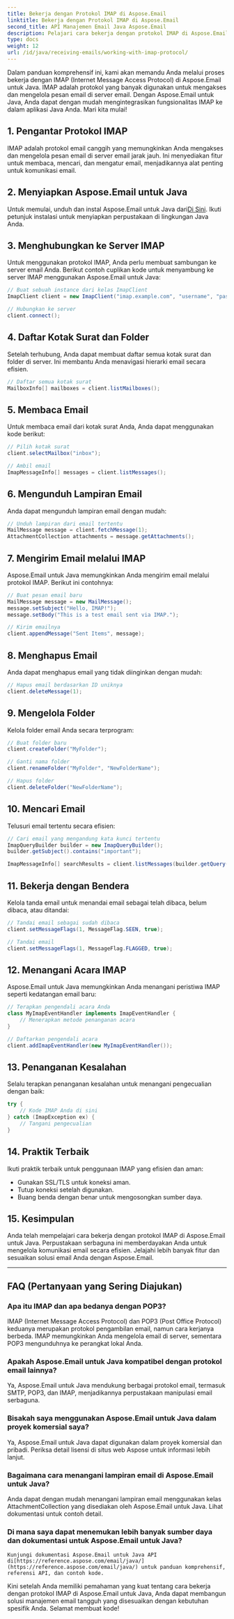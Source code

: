 ```yaml
---
title: Bekerja dengan Protokol IMAP di Aspose.Email
linktitle: Bekerja dengan Protokol IMAP di Aspose.Email
second_title: API Manajemen Email Java Aspose.Email
description: Pelajari cara bekerja dengan protokol IMAP di Aspose.Email untuk Java guna mengelola komunikasi email Anda secara efisien.
type: docs
weight: 12
url: /id/java/receiving-emails/working-with-imap-protocol/
---
```


Dalam panduan komprehensif ini, kami akan memandu Anda melalui proses bekerja dengan IMAP (Internet Message Access Protocol) di Aspose.Email untuk Java. IMAP adalah protokol yang banyak digunakan untuk mengakses dan mengelola pesan email di server email. Dengan Aspose.Email untuk Java, Anda dapat dengan mudah mengintegrasikan fungsionalitas IMAP ke dalam aplikasi Java Anda. Mari kita mulai!


## 1. Pengantar Protokol IMAP

IMAP adalah protokol email canggih yang memungkinkan Anda mengakses dan mengelola pesan email di server email jarak jauh. Ini menyediakan fitur untuk membaca, mencari, dan mengatur email, menjadikannya alat penting untuk komunikasi email.

## 2. Menyiapkan Aspose.Email untuk Java

 Untuk memulai, unduh dan instal Aspose.Email untuk Java dari[Di Sini](https://releases.aspose.com/email/java/). Ikuti petunjuk instalasi untuk menyiapkan perpustakaan di lingkungan Java Anda.

## 3. Menghubungkan ke Server IMAP

Untuk menggunakan protokol IMAP, Anda perlu membuat sambungan ke server email Anda. Berikut contoh cuplikan kode untuk menyambung ke server IMAP menggunakan Aspose.Email untuk Java:

```java
// Buat sebuah instance dari kelas ImapClient
ImapClient client = new ImapClient("imap.example.com", "username", "password");

// Hubungkan ke server
client.connect();
```

## 4. Daftar Kotak Surat dan Folder

Setelah terhubung, Anda dapat membuat daftar semua kotak surat dan folder di server. Ini membantu Anda menavigasi hierarki email secara efisien.

```java
// Daftar semua kotak surat
MailboxInfo[] mailboxes = client.listMailboxes();
```

## 5. Membaca Email

Untuk membaca email dari kotak surat Anda, Anda dapat menggunakan kode berikut:

```java
// Pilih kotak surat
client.selectMailbox("inbox");

// Ambil email
ImapMessageInfo[] messages = client.listMessages();
```

## 6. Mengunduh Lampiran Email

Anda dapat mengunduh lampiran email dengan mudah:

```java
// Unduh lampiran dari email tertentu
MailMessage message = client.fetchMessage(1);
AttachmentCollection attachments = message.getAttachments();
```

## 7. Mengirim Email melalui IMAP

Aspose.Email untuk Java memungkinkan Anda mengirim email melalui protokol IMAP. Berikut ini contohnya:

```java
// Buat pesan email baru
MailMessage message = new MailMessage();
message.setSubject("Hello, IMAP!");
message.setBody("This is a test email sent via IMAP.");

// Kirim emailnya
client.appendMessage("Sent Items", message);
```

## 8. Menghapus Email

Anda dapat menghapus email yang tidak diinginkan dengan mudah:

```java
// Hapus email berdasarkan ID uniknya
client.deleteMessage(1);
```

## 9. Mengelola Folder

Kelola folder email Anda secara terprogram:

```java
// Buat folder baru
client.createFolder("MyFolder");

// Ganti nama folder
client.renameFolder("MyFolder", "NewFolderName");

// Hapus folder
client.deleteFolder("NewFolderName");
```

## 10. Mencari Email

Telusuri email tertentu secara efisien:

```java
// Cari email yang mengandung kata kunci tertentu
ImapQueryBuilder builder = new ImapQueryBuilder();
builder.getSubject().contains("important");

ImapMessageInfo[] searchResults = client.listMessages(builder.getQuery());
```

## 11. Bekerja dengan Bendera

Kelola tanda email untuk menandai email sebagai telah dibaca, belum dibaca, atau ditandai:

```java
// Tandai email sebagai sudah dibaca
client.setMessageFlags(1, MessageFlag.SEEN, true);

// Tandai email
client.setMessageFlags(1, MessageFlag.FLAGGED, true);
```

## 12. Menangani Acara IMAP

Aspose.Email untuk Java memungkinkan Anda menangani peristiwa IMAP seperti kedatangan email baru:

```java
// Terapkan pengendali acara Anda
class MyImapEventHandler implements ImapEventHandler {
    // Menerapkan metode penanganan acara
}

// Daftarkan pengendali acara
client.addImapEventHandler(new MyImapEventHandler());
```

## 13. Penanganan Kesalahan

Selalu terapkan penanganan kesalahan untuk menangani pengecualian dengan baik:

```java
try {
    // Kode IMAP Anda di sini
} catch (ImapException ex) {
    // Tangani pengecualian
}
```

## 14. Praktik Terbaik

Ikuti praktik terbaik untuk penggunaan IMAP yang efisien dan aman:

- Gunakan SSL/TLS untuk koneksi aman.
- Tutup koneksi setelah digunakan.
- Buang benda dengan benar untuk mengosongkan sumber daya.

## 15. Kesimpulan

Anda telah mempelajari cara bekerja dengan protokol IMAP di Aspose.Email untuk Java. Perpustakaan serbaguna ini memberdayakan Anda untuk mengelola komunikasi email secara efisien. Jelajahi lebih banyak fitur dan sesuaikan solusi email Anda dengan Aspose.Email.

---

## FAQ (Pertanyaan yang Sering Diajukan)

### Apa itu IMAP dan apa bedanya dengan POP3?
   IMAP (Internet Message Access Protocol) dan POP3 (Post Office Protocol) keduanya merupakan protokol pengambilan email, namun cara kerjanya berbeda. IMAP memungkinkan Anda mengelola email di server, sementara POP3 mengunduhnya ke perangkat lokal Anda.

### Apakah Aspose.Email untuk Java kompatibel dengan protokol email lainnya?
   Ya, Aspose.Email untuk Java mendukung berbagai protokol email, termasuk SMTP, POP3, dan IMAP, menjadikannya perpustakaan manipulasi email serbaguna.

### Bisakah saya menggunakan Aspose.Email untuk Java dalam proyek komersial saya?
   Ya, Aspose.Email untuk Java dapat digunakan dalam proyek komersial dan pribadi. Periksa detail lisensi di situs web Aspose untuk informasi lebih lanjut.

### Bagaimana cara menangani lampiran email di Aspose.Email untuk Java?
   Anda dapat dengan mudah menangani lampiran email menggunakan kelas AttachmentCollection yang disediakan oleh Aspose.Email untuk Java. Lihat dokumentasi untuk contoh detail.

### Di mana saya dapat menemukan lebih banyak sumber daya dan dokumentasi untuk Aspose.Email untuk Java?
    Kunjungi dokumentasi Aspose.Email untuk Java API di[https://reference.aspose.com/email/java/](https://reference.aspose.com/email/java/) untuk panduan komprehensif, referensi API, dan contoh kode.

Kini setelah Anda memiliki pemahaman yang kuat tentang cara bekerja dengan protokol IMAP di Aspose.Email untuk Java, Anda dapat membangun solusi manajemen email tangguh yang disesuaikan dengan kebutuhan spesifik Anda. Selamat membuat kode!